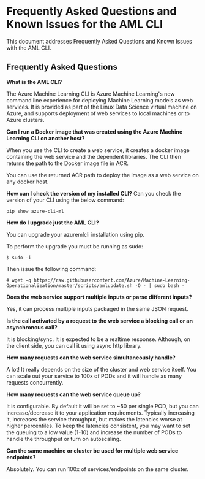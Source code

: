 
# Frequently Asked Questions and Known Issues for the AML CLI

This document addresses Frequently Asked Questions and Known Issues with the AML CLI.

## Frequently Asked Questions

**What is the AML CLI?**

The Azure Machine Learning CLI is Azure Machine Learning's new command line experience for deploying Machine Learning models as web services. It is provided as part of the Linux Data Science virtual machine on Azure, and supports deployment of web services to local machines or to Azure clusters.

**Can I run a Docker image that was created using the Azure Machine Learning CLI on another host?**

When you use the CLI to create a web service, it creates a docker image containing the web service and the dependent libraries. The CLI then returns the path to the Docker image file in ACR.

You can use the returned ACR path to deploy the image as a web service on any docker host. 

**How can I check the version of my installed CLI?**
Can you check the version of your CLI using the below command:

	pip show azure-cli-ml

**How do I upgrade just the AML CLI?**

You can upgrade your azuremlcli installation using pip.

To perform the upgrade you must be running as sudo:

	$ sudo -i

Then issue the following command:

	# wget -q https://raw.githubusercontent.com/Azure/Machine-Learning-Operationalization/master/scripts/amlupdate.sh -O - | sudo bash -

**Does the web service support multiple inputs or parse different inputs?**

Yes, it can process multiple inputs packaged in the same JSON request.

**Is the call activated by a  request to the web service a blocking call or an asynchronous call?**

It is blocking/sync. It is expected to be a realtime response. Although, on the client side, you can call it using async http library.

**How many requests can the web service simultaneously handle?**

A lot! It really depends on the size of the cluster and web service itself. You can scale out your service to 100x of PODs and it will handle as many requests concurrently. 

**How many requests can the web service queue up?**

It is configurable. By default it will be set to ~50 per single POD, but you can increase/decrease it to your application requirements. Typically increasing it, increases the service throughput, but makes the latencies worse at higher percentiles. To keep the latencies consistent, you may want to set the queuing to a low value (1-10) and increase the number of PODs to handle the throughput or turn on autoscaling. 

**Can the same machine or cluster be used for multiple web service endpoints?**

Absolutely. You can run 100x of services/endpoints on the same cluster. 
